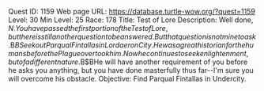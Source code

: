 Quest ID: 1159
Web page URL: https://database.turtle-wow.org/?quest=1159
Level: 30
Min Level: 25
Race: 178
Title: Test of Lore
Description: Well done, $N. You have passed the first portion of the Test of Lore, but there is still another question to be answered. But that question is not mine to ask.$B$BSeek out Parqual Fintallas in Lordaeron City. He was a great historian for the humans before the Plague overtook him. Now he continues to seek enlightenment, but of a different nature.$B$BHe will have another requirement of you before he asks you anything, but you have done masterfully thus far--I'm sure you will overcome his obstacle.
Objective: Find Parqual Fintallas in Undercity.
